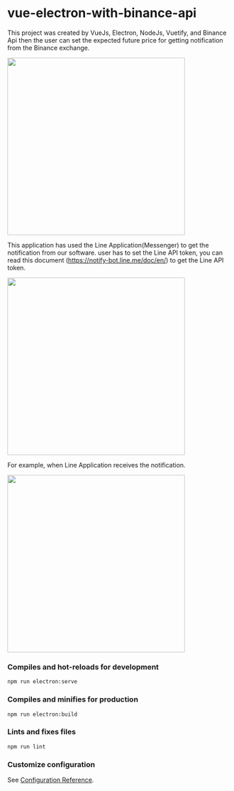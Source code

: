 # vue-electron-with-binance-api

This project was created by VueJs, Electron, NodeJs, Vuetify, and Binance Api then the user can set the expected future price for getting notification from the Binance exchange.

<img src="https://user-images.githubusercontent.com/18566658/143886046-9c5ebe4a-84dc-4b4c-a9c3-1e19787489b2.png" width="400">

This application has used the Line Application(Messenger) to get the notification from our software. user has to set the Line API token, you can read this document (https://notify-bot.line.me/doc/en/) to get the Line API token.

<img src="https://user-images.githubusercontent.com/18566658/143886314-811e7928-d489-48f6-bec3-62ac2a5aed53.png" width="400">


For example, when Line Application receives the notification.

<img src="https://user-images.githubusercontent.com/18566658/143887442-e246bbd9-e268-41fb-9815-830db4bd0609.png" width="400">


### Compiles and hot-reloads for development
```
npm run electron:serve
```

### Compiles and minifies for production
```
npm run electron:build
```

### Lints and fixes files
```
npm run lint
```

### Customize configuration
See [Configuration Reference](https://cli.vuejs.org/config/).
